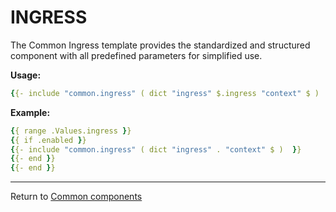 # INGRESS

The Common Ingress template provides the standardized and structured component with all predefined parameters for simplified use.

**Usage:**

```yaml
{{- include "common.ingress" ( dict "ingress" $.ingress "context" $ )  }}
```

**Example:**

```yaml
{{ range .Values.ingress }}
{{ if .enabled }}
{{- include "common.ingress" ( dict "ingress" . "context" $ )  }}
{{- end }}
{{- end }}
```

___
Return to [Common components](./README.md)
